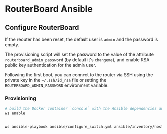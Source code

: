 # RouterBoard Ansible

## Configure RouterBoard

If the reouter has been reset, the default user is `admin` and the password is empty.

The provisioning script will set the password to the value of the attribute `routerboard_admin_password` (by default it's `changeme`), and enable RSA public key authentication for the admin user.

Following the first boot, you can connect to the router via SSH using the private key in the `~/.ssh/id_rsa` file or setting the `ROUTERBOARD_ADMIN_PASSWORD` environment variable.

### Provisioning

```bash
# build the Docker container `console` with the Ansible dependencies and roles to run the playbook
ws enable


ws ansible-playbook ansible/configure_switch.yml ansible/inventory/hosts
```
